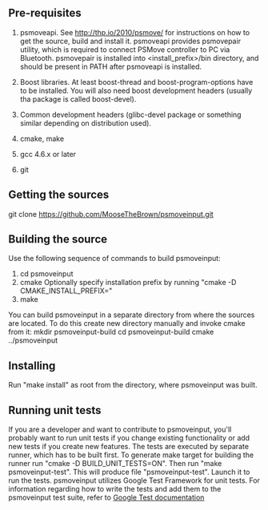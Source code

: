 Pre-requisites
--------------
1. psmoveapi. See http://thp.io/2010/psmove/ for instructions on how to get the
   source, build and install it.
   psmoveapi provides psmovepair utility, which is required to connect PSMove controller
   to PC via Bluetooth. psmovepair is installed into <install_prefix>/bin directory,
   and should be present in PATH after psmoveapi is installed.

2. Boost libraries. At least boost-thread and boost-program-options have to be installed.
   You will also need boost development headers (usually tha package is called boost-devel).

3. Common development headers (glibc-devel package or something similar depending on
   distribution used).

4. cmake, make

5. gcc 4.6.x or later

6. git

Getting the sources
-------------------
git clone https://github.com/MooseTheBrown/psmoveinput.git

Building the source
-------------------
Use the following sequence of commands to build psmoveinput:

1. cd psmoveinput
2. cmake
   Optionally specify installation prefix by running "cmake -D CMAKE_INSTALL_PREFIX=<prefix>"
3. make

You can build psmoveinput in a separate directory from where the sources are located.
To do this create new directory manually and invoke cmake from it:
    mkdir psmoveinput-build
    cd psmoveinput-build
    cmake ../psmoveinput

Installing
-------------------------------------------------------------------------------
Run "make install" as root from the directory, where psmoveinput was built.

Running unit tests
-------------------------------------------------------------------------------
If you are a developer and want to contribute to psmoveinput, you'll probably
want to run unit tests if you change existing functionality or add new tests
if you create new features.
The tests are executed by separate runner, which has to be built first. To generate
make target for building the runner run "cmake -D BUILD_UNIT_TESTS=ON". Then 
run "make psmoveinput-test". This will produce file "psmoveinput-test". Launch it
to run the tests.
psmoveinput utilizes Google Test Framework for unit tests. For information regarding
how to write the tests and add them to the psmoveinput test suite, refer to [Google
Test documentation](http://code.google.com/p/googletest/wiki/Documentation)

